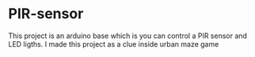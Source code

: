 # PIR-sensor
This project is an arduino base which is you can control a PIR sensor and LED ligths. I made this project as a clue inside urban
maze game
